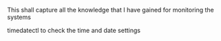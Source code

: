 This shall capture all the knowledge that I have gained for monitoring the systems

timedatectl to check the time and date settings
